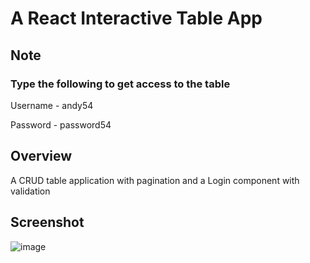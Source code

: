 # A React Interactive Table App

## Note

### Type the following to get access to the table
Username - andy54

Password - password54

## Overview

A CRUD table application with pagination and a Login component with validation

## Screenshot

![image](https://user-images.githubusercontent.com/72337379/161612831-b298039a-50a9-40e3-9542-be5ab0e29610.png)


